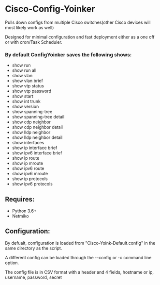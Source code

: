 # Cisco-Config-Yoinker

Pulls down configs from multiple Cisco switches(other Cisco devices will most likely work as well)

Designed for minimal configuration and fast deployment either as a one off or with cron/Task Scheduler.

### By default ConfigYoinker saves the following shows:

* show run
* show run all
* show vlan
* show vlan brief
* show vtp status
* show vtp password
* show start
* show int trunk
* show version
* show spanning-tree
* show spanning-tree detail
* show cdp neighbor
* show cdp neighbor detail
* show lldp neighbor
* show lldp neighbor detail
* show interfaces
* show ip interface brief
* show ipv6 interface brief
* show ip route
* show ip mroute
* show ipv6 route
* show ipv6 mroute
* show ip protocols
* show ipv6 protocols

## Requires:

* Python 3.6+
* Netmiko


## Configuration:

By defualt, configuration is loaded from "Cisco-Yoink-Default.config" in the same directory as the script.

A different config can be loaded through the --config or -c command line option.

The config file is in CSV format with a header and 4 fields, hostname or ip, username, password, secret
